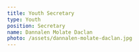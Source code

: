 ```yaml
---
title: Youth Secretary
type: Youth
position: Secretary
name: Dannalen Molate Daclan
photo: /assets/dannalen-molate-daclan.jpg
---
```


